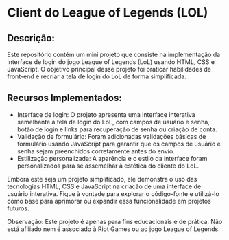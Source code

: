 # Client do League of Legends (LOL)

## Descrição: 
Este repositório contém um mini projeto que consiste na implementação da interface de login do jogo League of Legends (LoL) usando HTML, CSS e JavaScript. O objetivo principal desse projeto foi praticar habilidades de front-end e recriar a tela de login do LoL de forma simplificada.

## Recursos Implementados:
- Interface de login: O projeto apresenta uma interface interativa semelhante à tela de login do LoL, com campos de usuário e senha, botão de login e links para recuperação de senha ou criação de conta.
- Validação de formulário: Foram adicionadas validações básicas de formulário usando JavaScript para garantir que os campos de usuário e senha sejam preenchidos corretamente antes do envio.
- Estilização personalizada: A aparência e o estilo da interface foram personalizados para se assemelhar à estética do cliente do LoL.

Embora este seja um projeto simplificado, ele demonstra o uso das tecnologias HTML, CSS e JavaScript na criação de uma interface de usuário interativa. Fique à vontade para explorar o código-fonte e utilizá-lo como base para aprimorar ou expandir essa funcionalidade em projetos futuros.

Observação: Este projeto é apenas para fins educacionais e de prática. Não está afiliado nem é associado à Riot Games ou ao jogo League of Legends.
